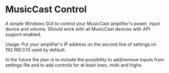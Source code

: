 # MusicCast Control

A simple Windows GUI to control your MusicCast amplifier's power, input device and volume. Should work with all MusicCast devices with API support enabled.

Usage: Put your amplifier's IP address on the second line of settings.ini. 192.168.0.10 used by default.


In the future the plan is to include the possibility to add/remove inputs from settings file and to add controls for at least lows, mids and highs.
